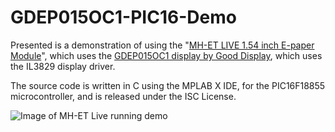 # GDEP015OC1-PIC16-Demo

Presented is a demonstration of using the
"[MH-ET LIVE 1.54 inch E-paper Module](https://github.com/MHEtLive/MH-ET-LIVE-E-Papers)",
which uses the
[GDEP015OC1 display by Good Display](http://www.e-paper-display.com/products_detail/productId=305.html),
which uses the IL3829 display driver.

The source code is written in C using the MPLAB X IDE, for the PIC16F18855
microcontroller, and is released under the ISC License.

![Image of MH-ET Live running demo](https://rawcdn.githack.com/deltabeard/GDEP015OC1-PIC16-Demo/e50e3b15362b4dd95b8869de75b75a0472ad3621/mh-et-live.jpg)
